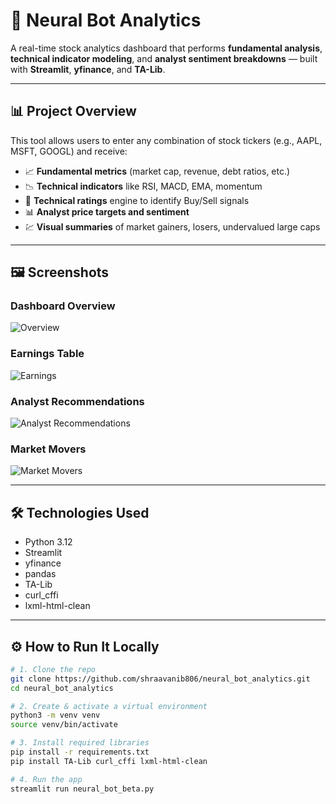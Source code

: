 # 🧠 Neural Bot Analytics

A real-time stock analytics dashboard that performs **fundamental analysis**, **technical indicator modeling**, and **analyst sentiment breakdowns** — built with **Streamlit**, **yfinance**, and **TA-Lib**.

---

## 📊 Project Overview

This tool allows users to enter any combination of stock tickers (e.g., AAPL, MSFT, GOOGL) and receive:

- 📈 **Fundamental metrics** (market cap, revenue, debt ratios, etc.)
- 📉 **Technical indicators** like RSI, MACD, EMA, momentum
- 🤖 **Technical ratings** engine to identify Buy/Sell signals
- 📊 **Analyst price targets and sentiment**
- 💹 **Visual summaries** of market gainers, losers, undervalued large caps

---

## 🖼️ Screenshots

### Dashboard Overview
![Overview](./screenshots/overview.png)

### Earnings Table
![Earnings](./screenshots/earnings.png)

### Analyst Recommendations
![Analyst Recommendations](./screenshots/analyst_recommendations.png)

### Market Movers
![Market Movers](./screenshots/market_movers.png)

---

## 🛠️ Technologies Used

- Python 3.12
- Streamlit
- yfinance
- pandas
- TA-Lib
- curl_cffi
- lxml-html-clean

---

## ⚙️ How to Run It Locally

```bash
# 1. Clone the repo
git clone https://github.com/shraavanib806/neural_bot_analytics.git
cd neural_bot_analytics

# 2. Create & activate a virtual environment
python3 -m venv venv
source venv/bin/activate

# 3. Install required libraries
pip install -r requirements.txt
pip install TA-Lib curl_cffi lxml-html-clean

# 4. Run the app
streamlit run neural_bot_beta.py
